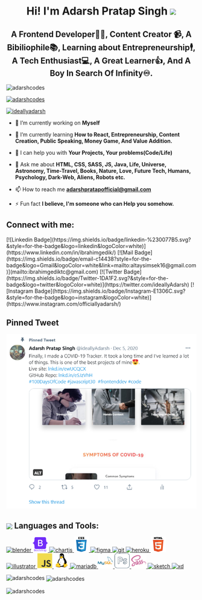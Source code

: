 <h1 align="center">Hi! I'm Adarsh Pratap Singh <img src="https://raw.githubusercontent.com/MartinHeinz/MartinHeinz/master/wave.gif" width="50px"></h1>
<h2 align="center">A Frontend Developer👨‍💻, Content Creator 📹, A Bibiliophile📚, Learning about Entrepreneurship🕴, A Tech Enthusiast💻, A Great Learner👍, And A Boy In Search Of Infinity♾.</h2>

<p align="left"> <img src="https://komarev.com/ghpvc/?username=adarshcodes&label=Profile%20views&color=0e75b6&style=flat" alt="adarshcodes" /> </p>

<p align="left"> <a href="https://github.com/ryo-ma/github-profile-trophy"><img src="https://github-profile-trophy.vercel.app/?username=adarshcodes" alt="adarshcodes" /></a> </p>

<p align="left"> <a href="https://twitter.com/ideallyadarsh" target="blank"><img src="https://img.shields.io/twitter/follow/ideallyadarsh?logo=twitter&style=for-the-badge" alt="ideallyadarsh" /></a> </p>

- 🔭 I’m currently working on **Myself**

- 🌱 I’m currently learning **How to React, Entrepreneurship, Content Creation, Public Speaking, Money Game, And Value Addition.**

- 🤝 I can help you with **Your Projects, Your problems(Code/Life)**

- 💬 Ask me about **HTML, CSS, SASS, JS, Java, Life, Universe, Astronomy, Time-Travel, Books, Nature, Love, Future Tech, Humans, Psychology, Dark-Web, Aliens, Robots etc.**

- 📫 How to reach me **adarshpratapofficial@gmail.com**

- ⚡ Fun fact **I believe, I'm someone who can Help you somehow.**

<h2 align="left">Connect with me:</h2>
<p align="left">  
[![Linkedin Badge](https://img.shields.io/badge/linkedin-%230077B5.svg?&style=for-the-badge&logo=linkedin&logoColor=white)](https://www.linkedin.com/in/ibrahimgedik/)
[![Mail Badge](https://img.shields.io/badge/email-c14438?style=for-the-badge&logo=Gmail&logoColor=white&link=mailto:altaysimsek16@gmail.com)](mailto:ibrahimgediktc@gmail.com)
[![Twitter Badge](https://img.shields.io/badge/Twitter-1DA1F2.svg?&style=for-the-badge&logo=twitter&logoColor=white)](https://twitter.com/ideallyAdarsh)
[![Instagram Badge](https://img.shields.io/badge/Instagram-E1306C.svg?&style=for-the-badge&logo=instagram&logoColor=white)](https://www.instagram.com/officiallyadarsh/)
</p>

<h2>Pinned Tweet</h2>
<p><a href="https://www.twitter.com/ideallyadarsh"><img src="https://github.com/adarshcodes/adarshcodes/blob/main/twitter-snap.PNG" width="600"></a></p>

<h2 align="left"><img align="center" src="https://www.flaticon.com/svg/static/icons/svg/2933/2933245.svg" width="30"> Languages and Tools:</h2>
<p align="left"> <a href="https://www.blender.org/" target="_blank"> <img src="https://download.blender.org/branding/community/blender_community_badge_white.svg" alt="blender" width="40" height="40"/> </a> <a href="https://getbootstrap.com" target="_blank"> <img src="https://raw.githubusercontent.com/devicons/devicon/master/icons/bootstrap/bootstrap-plain-wordmark.svg" alt="bootstrap" width="40" height="40"/> </a> <a href="https://www.chartjs.org" target="_blank"> <img src="https://www.chartjs.org/media/logo-title.svg" alt="chartjs" width="40" height="40"/> </a> <a href="https://www.w3schools.com/css/" target="_blank"> <img src="https://raw.githubusercontent.com/devicons/devicon/master/icons/css3/css3-original-wordmark.svg" alt="css3" width="40" height="40"/> </a> <a href="https://www.figma.com/" target="_blank"> <img src="https://www.vectorlogo.zone/logos/figma/figma-icon.svg" alt="figma" width="40" height="40"/> </a> <a href="https://git-scm.com/" target="_blank"> <img src="https://www.vectorlogo.zone/logos/git-scm/git-scm-icon.svg" alt="git" width="40" height="40"/> </a> <a href="https://heroku.com" target="_blank"> <img src="https://www.vectorlogo.zone/logos/heroku/heroku-icon.svg" alt="heroku" width="40" height="40"/> </a> <a href="https://www.w3.org/html/" target="_blank"> <img src="https://raw.githubusercontent.com/devicons/devicon/master/icons/html5/html5-original-wordmark.svg" alt="html5" width="40" height="40"/> </a> <a href="https://www.adobe.com/in/products/illustrator.html" target="_blank"> <img src="https://www.vectorlogo.zone/logos/adobe_illustrator/adobe_illustrator-icon.svg" alt="illustrator" width="40" height="40"/> </a> <a href="https://developer.mozilla.org/en-US/docs/Web/JavaScript" target="_blank"> <img src="https://raw.githubusercontent.com/devicons/devicon/master/icons/javascript/javascript-original.svg" alt="javascript" width="40" height="40"/> </a> <a href="https://www.linux.org/" target="_blank"> <img src="https://raw.githubusercontent.com/devicons/devicon/master/icons/linux/linux-original.svg" alt="linux" width="40" height="40"/> </a> <a href="https://mariadb.org/" target="_blank"> <img src="https://www.vectorlogo.zone/logos/mariadb/mariadb-icon.svg" alt="mariadb" width="40" height="40"/> </a> <a href="https://www.mysql.com/" target="_blank"> <img src="https://raw.githubusercontent.com/devicons/devicon/master/icons/mysql/mysql-original-wordmark.svg" alt="mysql" width="40" height="40"/> </a> <a href="https://www.photoshop.com/en" target="_blank"> <img src="https://raw.githubusercontent.com/devicons/devicon/master/icons/photoshop/photoshop-line.svg" alt="photoshop" width="40" height="40"/> </a> <a href="https://sass-lang.com" target="_blank"> <img src="https://raw.githubusercontent.com/devicons/devicon/master/icons/sass/sass-original.svg" alt="sass" width="40" height="40"/> </a> <a href="https://www.sketch.com/" target="_blank"> <img src="https://www.vectorlogo.zone/logos/sketchapp/sketchapp-icon.svg" alt="sketch" width="40" height="40"/> </a> <a href="https://www.adobe.com/products/xd.html" target="_blank"> <img src="https://cdn.worldvectorlogo.com/logos/adobe-xd.svg" alt="xd" width="40" height="40"/> </a> </p>

<p><img align="left" src="https://github-readme-stats.vercel.app/api/top-langs?username=adarshcodes&show_icons=true&locale=en&layout=compact" alt="adarshcodes" /></p>

<p>&nbsp;<img align="center" src="https://github-readme-stats.vercel.app/api?username=adarshcodes&show_icons=true&locale=en" alt="adarshcodes" /></p>

<p><img align="center" src="https://github-readme-streak-stats.herokuapp.com/?user=adarshcodes&" alt="adarshcodes" /></p>
